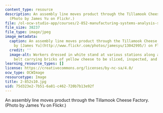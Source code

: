 ```yaml
---
content_type: resource
description: An assembly line moves product through the Tillamook Cheese Factory.
  (Photo by James Yu on Flickr.)
file: /ol-ocw-studio-app/courses/2-852-manufacturing-systems-analysis-spring-2010/75d323e27b516a81c462720b7b13e92f_2-852s10.jpg
file_size: 38237
file_type: image/jpeg
image_metadata:
  caption: An assembly line moves product through the Tillamook Cheese Factory. (Photo
    by [James Yu](http://www.flickr.com/photos/jamesyu/13042995/) on Flickr.)
  credit: ''
  image-alt: Workers dressed in white stand at various stations along a  winding conveyor
    belt carrying bricks of yellow cheese to be sliced, inspected, and packaged.
learning_resource_types: []
license: https://creativecommons.org/licenses/by-nc-sa/4.0/
ocw_type: OCWImage
resourcetype: Image
title: 2-852s10.jpg
uid: 75d323e2-7b51-6a81-c462-720b7b13e92f
---
```

An assembly line moves product through the Tillamook Cheese Factory. (Photo by James Yu on Flickr.)